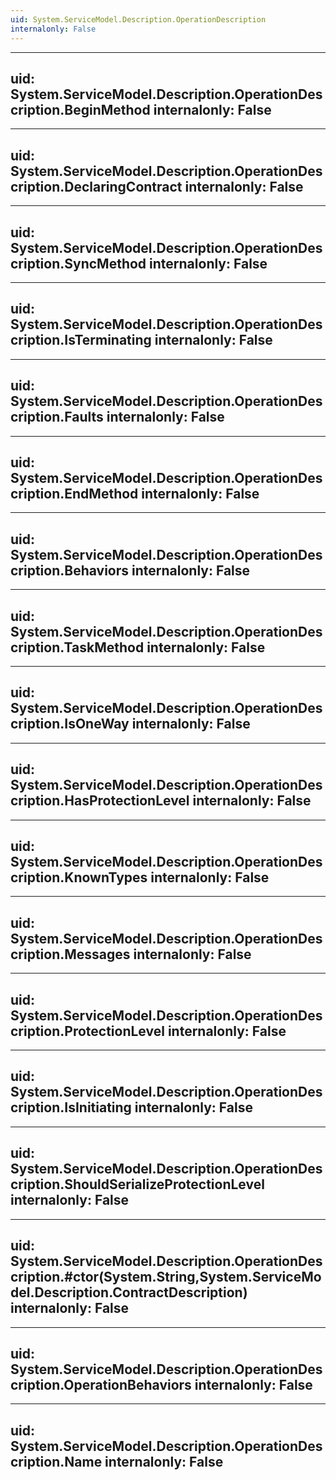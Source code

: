 ```yaml
---
uid: System.ServiceModel.Description.OperationDescription
internalonly: False
---
```


---
uid: System.ServiceModel.Description.OperationDescription.BeginMethod
internalonly: False
---

---
uid: System.ServiceModel.Description.OperationDescription.DeclaringContract
internalonly: False
---

---
uid: System.ServiceModel.Description.OperationDescription.SyncMethod
internalonly: False
---

---
uid: System.ServiceModel.Description.OperationDescription.IsTerminating
internalonly: False
---

---
uid: System.ServiceModel.Description.OperationDescription.Faults
internalonly: False
---

---
uid: System.ServiceModel.Description.OperationDescription.EndMethod
internalonly: False
---

---
uid: System.ServiceModel.Description.OperationDescription.Behaviors
internalonly: False
---

---
uid: System.ServiceModel.Description.OperationDescription.TaskMethod
internalonly: False
---

---
uid: System.ServiceModel.Description.OperationDescription.IsOneWay
internalonly: False
---

---
uid: System.ServiceModel.Description.OperationDescription.HasProtectionLevel
internalonly: False
---

---
uid: System.ServiceModel.Description.OperationDescription.KnownTypes
internalonly: False
---

---
uid: System.ServiceModel.Description.OperationDescription.Messages
internalonly: False
---

---
uid: System.ServiceModel.Description.OperationDescription.ProtectionLevel
internalonly: False
---

---
uid: System.ServiceModel.Description.OperationDescription.IsInitiating
internalonly: False
---

---
uid: System.ServiceModel.Description.OperationDescription.ShouldSerializeProtectionLevel
internalonly: False
---

---
uid: System.ServiceModel.Description.OperationDescription.#ctor(System.String,System.ServiceModel.Description.ContractDescription)
internalonly: False
---

---
uid: System.ServiceModel.Description.OperationDescription.OperationBehaviors
internalonly: False
---

---
uid: System.ServiceModel.Description.OperationDescription.Name
internalonly: False
---
